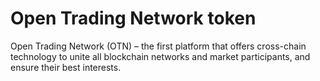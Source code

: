 # Open Trading Network token

Open Trading Network (OTN) – the first platform that offers cross-chain technology to unite all blockchain networks and market participants, and ensure their best interests.

